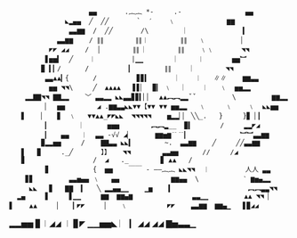                         ▄▄       .︷︷ *-     .-                ▄▄                
                  ◣▂▄▄  ╱  ╱╱       `  ′    ﹨             ▆▆               
                   ▃▃▆▆  /  ╱╱       ∕\         ︳             ▍              
                ▃▃▆▆    ∕ ∥∥        ∥∥︱        ∥∥   ﹨         ▏             
              ◤◤ ◢◢    ∕  │        ∥∥ ︳       ∥∥    ﹨﹨       ◥◥              
             ▋▅▅▍  ╱    ︱         |▁▁        ︳    ︱       ▅▅︼            
            ▉ ▍▎∕      /          ▎        ∥∥     ︳       ◥◥              
             ▃▃▲▲▎{      ∕          ▊▊▍       ︳   ︱   ∥∥    ▆▆▃▃           
              ▅▅ ◥◥\     ╱  ▲▲▲▲   ▋▋▏  ▉▎ ﹨   ︳   ︱   ﹨  ▅▅▂▂        
        ▂▂▇▇◥◥ ▇▇▂▂    ﹀ ▃▃▂▂ ◣◣▃▃▊▊▍▏▏  ▲▲︻︻▂▂ˇˇ         \         ▆▆▂▂      
             ▏  ▅▅        ◢ .▆▆▃▃◣◣▼▼【▼▼ ▼▼ ▅▅▂▂   ﹨     ﹨    ﹨  ◣◣▅▅     
       ▋    ▏   ▊  ﹨   ▼▼▲▲_◤◤◣◣  ◥◥◥◥◥    ▅▂▂▏▏ ╲╲_.   }     }▊ ▏▎    
             ▎        ︳     ▅▅▅        ︻︻▂__  ▉▍       ∕     ▂▂◤◢      
             ▎   ▄▄   ︱  ▃▃ -√√ ◢▏      ▆▆▅▆﹊﹊▎             ︼︼▃▃▆▆       
            ▉▂▂▅▅     /    ▇▇▃▃ ◣◣▍        ~.  ▃▃▆▆    ╱     ╱╱▃▃▆▆          
       ▋   ▉     ._╱       】】   ◥◥        ▃▃▅▅      ∕∕     ∕◢              
       ▊                 /  ◢   ._        ▊ ▲▲   /                           
             ▊           {  ▅▅    ￣￣ - ——︷︷ ◣◣◥◥  ︱         人人 ▃▃             
        ▊▊         ▃▃▅▄▄ ﹨   ▄▄             ▆▆▄▄  \           ‵ ▆▅▄▂▂     
         ◣◣   ▊   ▇▇  ▍   ╲ ▂▂▄▄▁▁    ▁▅    ▍                   ︻︻▃▃◥◥    
      ▂▄     ▋     ▋▁▁     ▆▆  ▆▆▄▆               ▃▃▁▁         ▲▲ ◥◥ ▏   
    ▋    ▲▲     ▏   ▎◤◤     ▏   ﹨          ◤◤    ▃▃▆▆  ▆▆▄▁   ▋▉◢◢     
  ▂▂▅▅  ▊︱◢◢  ︱  ▊◤   ▁▁▅▅◣    ︳         ▎  ◢◢       ◢◢   ▇▅▃▃▁      

